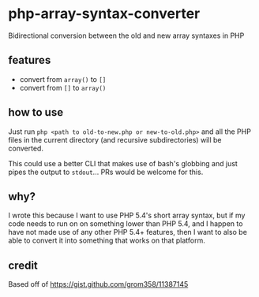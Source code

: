 # php-array-syntax-converter
Bidirectional conversion between the old and new array syntaxes in PHP

## features
- convert from `array()` to `[]`
- convert from `[]` to `array()`

## how to use
Just run `php <path to old-to-new.php or new-to-old.php>` and all the PHP files in the current directory (and recursive subdirectories) will be converted.

This could use a better CLI that makes use of bash's globbing and just pipes the output to `stdout`... PRs would be welcome for this.

## why?
I wrote this because I want to use PHP 5.4's short array syntax, but if my code needs to run on on something lower than PHP 5.4, and I happen to have not made use of any other PHP 5.4+ features, then I want to also be able to convert it into something that works on that platform.

## credit
Based off of https://gist.github.com/grom358/11387145
